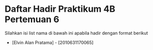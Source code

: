 # Daftar Hadir Praktikum 4B Pertemuan 6
Silahkan isi list nama di bawah ini apabila hadir dengan format berikut

- [Elvin Alan Pratama] - [2010631170065]
